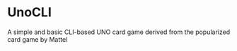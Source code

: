 # UnoCLI
A simple and basic CLI-based UNO card game derived from the popularized card game by Mattel
